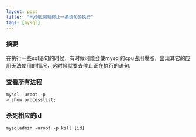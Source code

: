 ```yaml
---
layout: post
title:  "MySQL强制终止一条语句的执行"
tags: [mysql]
---
```

### 摘要
在执行一些sql语句的时候，有时候可能会使mysql的cpu占用爆涨，出现其它的应用无法使用的情况，这时候就要去停止正在执行的语句.
<!--excerpt-->
### 查看所有进程
```shell
mysql -uroot -p
> show processlist;
```
### 杀死相应的id
```shell
mysqladmin -uroot -p kill [id]
```
